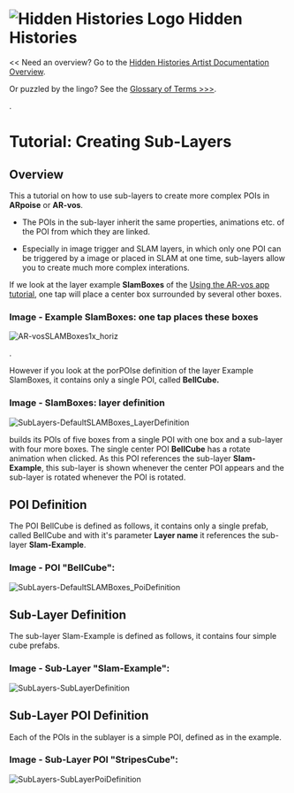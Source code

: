 
# ![Hidden Histories Logo](/images/hiddenhistories-logo.png) Hidden Histories 
<< Need an overview? Go to the [Hidden Histories Artist Documentation Overview](http://hiddenhistoriesjtown.org/documentation).

Or puzzled by the lingo? See the [Glossary of Terms >>>](https://github.com/Hidden-Histories/Public-Resources/blob/master/documentation/ARpoiseGlossary.md#-hidden-histories-artists).

.

# Tutorial: Creating Sub-Layers

## Overview
This a tutorial on how to use sub-layers to create more complex POIs in **ARpoise** or **AR-vos**.

- The POIs in the sub-layer inherit the same properties, animations etc. of the POI from which they are linked.

- Especially in image trigger and SLAM layers, in which only one POI can be triggered by a image or placed in SLAM at one time, sub-layers allow you to create much more complex interations. 

If we look at the layer example **SlamBoxes** of the [Using the AR-vos app tutorial](UsingAR-vosApp.md#slam-example), one tap will place a center box surrounded by several other boxes. 

### Image - Example SlamBoxes: one tap places these boxes
![AR-vosSLAMBoxes1x_horiz](/documentation/images/AR-vosSLAMBoxes1x_horiz.png)

. 

However if you look at the porPOIse definition of the layer Example SlamBoxes, it contains only a single POI, called **BellCube.**

### Image - SlamBoxes: layer definition
![SubLayers-DefaultSLAMBoxes_LayerDefinition](/documentation/images/SubLayers-DefaultSLAMBoxes_LayerDefinition.png)

builds its POIs of five boxes from a single POI with one box and a sub-layer with four more boxes. The single center POI **BellCube** has a rotate animation when clicked. As this POI references the sub-layer **Slam-Example**, this sub-layer is shown whenever the center POI appears and the sub-layer is rotated whenever the POI is rotated. 


## POI Definition
The POI BellCube is defined as follows, it contains only a single prefab, called BellCube and with it's parameter **Layer name** it references the sub-layer **Slam-Example**.
### Image - POI "BellCube":
![SubLayers-DefaultSLAMBoxes_PoiDefinition](/documentation/images/SubLayers-DefaultSLAMBoxes_PoiDefinition.png)

## Sub-Layer Definition
The sub-layer Slam-Example is defined as follows, it contains four simple cube prefabs.
### Image - Sub-Layer "Slam-Example":
![SubLayers-SubLayerDefinition](/documentation/images/SubLayers-SubLayerDefinition.png)

## Sub-Layer POI Definition
Each of the POIs in the sublayer is a simple POI, defined as in the example.
### Image - Sub-Layer POI "StripesCube":
![SubLayers-SubLayerPoiDefinition](/documentation/images/SubLayers-SubLayerPoiDefinition.png)
